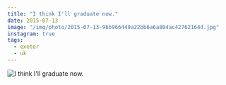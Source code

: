 ```yaml
---
title: "I think I'll graduate now."
date: 2015-07-13
image: "/img/photo/2015-07-13-9bb966449a22bb6a6a804ac42762164d.jpg"
instagram: true
tags:
  - exeter
  - uk
---
```


![I think I'll graduate now.](/img/photo/2015-07-13-9bb966449a22bb6a6a804ac42762164d.jpg)
